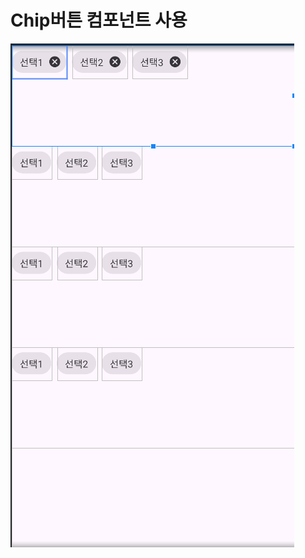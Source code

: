 # Chip버튼 컴포넌트 사용
![3주차](https://github.com/moolgutree/mobileproject/blob/main/1%ED%95%99%EA%B8%B0/%EA%B8%B0%EB%A7%90/3/01/3%EC%A3%BC%EC%B0%A801.PNG)
